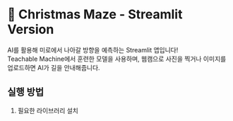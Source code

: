 # 🎄 Christmas Maze - Streamlit Version

AI를 활용해 미로에서 나아갈 방향을 예측하는 Streamlit 앱입니다!  
Teachable Machine에서 훈련한 모델을 사용하며, 웹캠으로 사진을 찍거나 이미지를 업로드하면 AI가 길을 안내해줍니다.

## 실행 방법

1. 필요한 라이브러리 설치
